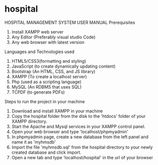 # hospital

HOSPITAL MANAGEMENT SYSTEM
USER MANUAL
Prerequisites
1. Install XAMPP web server
2. Any Editor (Preferably visual studio Code)
3. Any web browser with latest version


Languages and Technologies used
1. HTML5/CSS3(formatting and styling)
2. JavaScript (to create dynamically updating content)
3. Bootstrap (An HTML, CSS, and JS library)
4. XAMPP (To create a localhost server)
5. Php (used as a scripting language)
6. MySQL (An RDBMS that uses SQL)
7. TCPDF (to generate PDFs)


Steps to run the project in your machine
1. Download and install XAMPP in your machine
3. Copy the hospital folder from the disk to the 'htdocs' folder of your XAMPP directory.
4. Start the Apache and Mysql services in your XAMPP control panel.
5. Open your web browser and type 'localhost/phpmyadmin'
6. In phpmyadmin page, create a new database from the left panel and name it as 
'myhmsdb'
7. Import the file 'myhmsdb.sql' from the hospital directory to your newly created database 
and click import.
8. Open a new tab and type 'localhost/hospital' in the url of your browser
